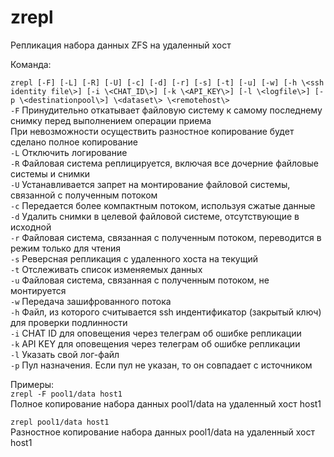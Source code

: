 # zrepl
Репликация набора данных ZFS на удаленный хост

Команда:

`zrepl [-F] [-L] [-R] [-U] [-c] [-d] [-r] [-s] [-t] [-u] [-w] [-h \<ssh identity file\>] [-i \<CHAT_ID\>] [-k \<API_KEY\>] [-l \<logfile\>] [-p \<destinationpool\>] \<dataset\> \<remotehost\>`  
  `-F` Принудительно откатывает файловую систему к самому последнему снимку перед выполнением операции приема  
  При невозможности осуществить разностное копирование будет сделано полное копирование  
  `-L` Отключить логирование  
  `-R` Файловая система реплицируется, включая все дочерние файловые системы и снимки  
  `-U` Устанавливается запрет на монтирование файловой системы, связанной с полученным потоком  
  `-c` Передается более компактным потоком, используя сжатые данные  
  `-d` Удалить снимки в целевой файловой системе, отсутствующие в исходной  
  `-r` Файловая система, связанная с полученным потоком, переводится в режим только для чтения  
  `-s` Реверсная репликация с удаленного хоста на текущий  
  `-t` Отслеживать список изменяемых данных  
  `-u` Файловая система, связанная с полученным потоком, не монтируется  
  `-w` Передача зашифрованного потока  
  `-h` Файл, из которого считывается ssh индентификатор (закрытый ключ) для проверки подлинности  
  `-i` CHAT ID для оповещения через телеграм об ошибке репликации  
  `-k` API KEY для оповещения через телеграм об ошибке репликации  
  `-l` Указать свой лог-файл  
  `-p` Пул назначения. Если пул не указан, то он совпадает с источником  
  
 Примеры:  
  `zrepl -F pool1/data host1`  
  Полное копирование набора данных pool1/data на удаленный хост host1  
  
  `zrepl pool1/data host1`  
  Разностное копирование набора данных pool1/data на удаленный хост host1  

